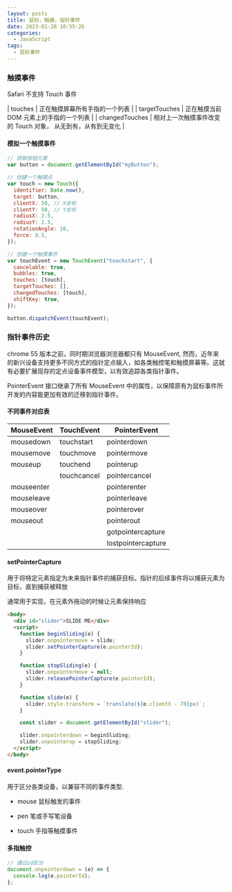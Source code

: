 ```yaml
---
layout: posts
title: 鼠标，触摸，指针事件
date: 2023-01-26 10:55:26
categories:
  - JavaScript
tags:
  - 鼠标事件
---
```


### 触摸事件

Safari 不支持 Touch 事件

| touches | 正在触摸屏幕所有手指的一个列表 |
| targetTouches | 正在触摸当前 DOM 元素上的手指的一个列表 |
| changedTouches | 相对上一次触摸事件改变的 Touch 对象， 从无到有，从有到无变化 |

#### 模拟一个触摸事件

```js
// 获取按钮元素
var button = document.getElementById("myButton");

// 创建一个触摸点
var touch = new Touch({
  identifier: Date.now(),
  target: button,
  clientX: 50, // X坐标
  clientY: 50, // Y坐标
  radiusX: 2.5,
  radiusY: 2.5,
  rotationAngle: 10,
  force: 0.5,
});

// 创建一个触摸事件
var touchEvent = new TouchEvent("touchstart", {
  cancelable: true,
  bubbles: true,
  touches: [touch],
  targetTouches: [],
  changedTouches: [touch],
  shiftKey: true,
});

button.dispatchEvent(touchEvent);
```

### 指针事件历史

chrome 55 版本之前，同时期浏览器浏览器都只有 MouseEvent, 然而，近年来的新兴设备支持更多不同方式的指针定点输入，如各类触控笔和触摸屏幕等。这就有必要扩展现存的定点设备事件模型，以有效追踪各类指针事件。

PointerEvent 接口继承了所有 MouseEvent 中的属性，以保障原有为鼠标事件所开发的内容能更加有效的迁移到指针事件。

#### 不同事件对应表

| MouseEvent | TouchEvent  | PointerEvent       |
| ---------- | ----------- | ------------------ |
| mousedown  | touchstart  | pointerdown        |
| mousemove  | touchmove   | pointermove        |
| mouseup    | touchend    | pointerup          |
|            | touchcancel | pointercancel      |
| mouseenter |             | pointerenter       |
| mouseleave |             | pointerleave       |
| mouseover  |             | pointerover        |
| mouseout   |             | pointerout         |
|            |             | gotpointercapture  |
|            |             | lostpointercapture |

#### setPointerCapture

用于将特定元素指定为未来指针事件的捕获目标。指针的后续事件将以捕获元素为目标，直到捕获被释放

通常用于实现，在元素外拖动的时候让元素保持响应

```html
<body>
  <div id="slider">SLIDE ME</div>
  <script>
    function beginSliding(e) {
      slider.onpointermove = slide;
      slider.setPointerCapture(e.pointerId);
    }

    function stopSliding(e) {
      slider.onpointermove = null;
      slider.releasePointerCapture(e.pointerId);
    }

    function slide(e) {
      slider.style.transform = `translate(${e.clientX - 70}px)`;
    }

    const slider = document.getElementById("slider");

    slider.onpointerdown = beginSliding;
    slider.onpointerup = stopSliding;
  </script>
</body>
```

#### event.pointerType

用于区分各类设备，以兼容不同的事件类型.

- mouse 鼠标触发的事件

- pen 笔或手写笔设备

- touch 手指等触摸事件

#### 多指触控

```js
// 通过id区分
document.onpointerdown = (e) => {
  console.log(e.pointerId);
};
```
